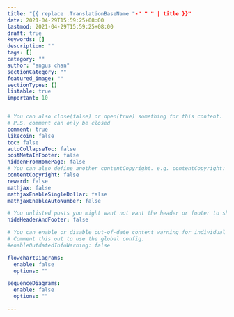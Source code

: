 ```yaml
---
title: "{{ replace .TranslationBaseName "-" " " | title }}"
date: 2021-04-29T15:59:25+08:00
lastmod: 2021-04-29T15:59:25+08:00
draft: true
keywords: []
description: ""
tags: []
category: ""
author: "angus chan"
sectionCategory: ""
featured_image: ""
sectionTypes: []
listable: true
important: 10


# You can also close(false) or open(true) something for this content.
# P.S. comment can only be closed
comment: true
likecoin: false
toc: false
autoCollapseToc: false
postMetaInFooter: false
hiddenFromHomePage: false
# You can also define another contentCopyright. e.g. contentCopyright: "This is another copyright."
contentCopyright: false
reward: false
mathjax: false
mathjaxEnableSingleDollar: false
mathjaxEnableAutoNumber: false

# You unlisted posts you might want not want the header or footer to show
hideHeaderAndFooter: false

# You can enable or disable out-of-date content warning for individual post.
# Comment this out to use the global config.
#enableOutdatedInfoWarning: false

flowchartDiagrams:
  enable: false
  options: ""

sequenceDiagrams: 
  enable: false
  options: ""

---
```


<!--more-->
